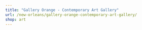 ```yaml
---
title: "Gallery Orange - Contemporary Art Gallery"
url: /new-orleans/gallery-orange-contemporary-art-gallery/
shop: art
---
```

